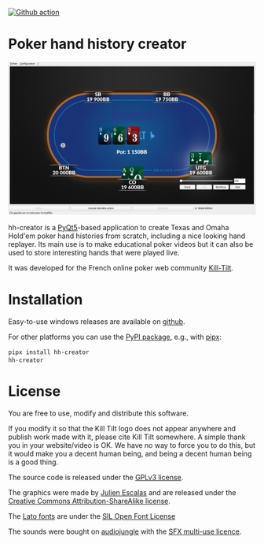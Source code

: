 [![Github action](https://github.com/truenicoco/hh-creator/actions/workflows/build.yaml/badge.svg)](https://github.com/truenicoco/hh-creator/actions/workflows/build.yaml)

# Poker hand history creator

![](./screenshot.png)

hh-creator is a [PyQt5](https://riverbankcomputing.com/software/pyqt/download5)-based
application to create Texas and Omaha Hold'em poker hand histories from scratch,
including a nice looking hand replayer.
Its main use is to make educational poker videos but it can also be used to store
interesting hands that were played live.

It was developed for the French online poker web community
[Kill-Tilt](https://www.kill-tilt.fr/).

# Installation

Easy-to-use windows releases are available on [github](https://github.com/truenicoco/hh-creator/releases/latest).

For other platforms you can use the [PyPI package](https://pypi.org/project/hh-creator/), e.g.,
with [pipx](https://pipx.pypa.io/latest/):

```shell
pipx install hh-creator
hh-creator
```

# License

You are free to use, modify and distribute this software.

If you modify it so that the Kill Tilt logo does not appear anywhere and publish work
made with it, please cite Kill Tilt somewhere.
A simple thank you in your website/video is OK.
We have no way to force you to do this, but it would make you a decent human being, and
being a decent human being is a good thing.

The source code is released under the
[GPLv3 license](https://www.gnu.org/licenses/gpl-3.0.html).

The graphics were made by [Julien Escalas](http://www.julienescalas.fr/) and are
released under the [Creative Commons 
Attribution-ShareAlike license](https://creativecommons.org/licenses/by-sa/4.0/).

The [Lato fonts](https://www.latofonts.com/) are under the
[SIL Open Font License](https://scripts.sil.org/cms/scripts/page.php?item_id=OFL_web)

The sounds were bought on [audiojungle](https://audiojungle.net/) with the
[SFX multi-use licence](https://audiojungle.net/licenses/terms/audio_sfx_media_multi).